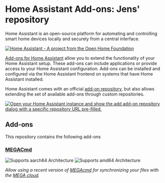 # Home Assistant Add-ons: Jens' repository

Home Assistant is an open-source platform for automating and controlling smart home devices locally and securely from a central interface.

[![Home Assistant - A project from the Open Home Foundation](https://www.openhomefoundation.org/badges/home-assistant.png)](https://www.openhomefoundation.org/)

[Add-ons for Home Assistant](https://developers.home-assistant.io/docs/add-ons) allow you to extend the functionality of your Home Assistant setup.
These add-ons can include applications or provide access to your Home Assistant configuration. Add-ons can be installed and configured via the Home Assistant frontend on systems that have Home Assistant installed.

Home Assistant comes with an official [add-on repository](https://github.com/home-assistant/addons/), but also allows extending the set of available add-ons through custom repositories.

[![Open your Home Assistant instance and show the add add-on repository dialog with a specific repository URL pre-filled.](https://my.home-assistant.io/badges/supervisor_add_addon_repository.svg)](https://my.home-assistant.io/redirect/supervisor_add_addon_repository/?repository_url=https%3A%2F%2Fgithub.com%2Fheidrich76%2Fha-addons)

## Add-ons

This repository contains the following add-ons

### [MEGACmd](./megacmd)

![Supports aarch64 Architecture][aarch64-shield]
![Supports amd64 Architecture][amd64-shield]

_Allow using a recent version of [MEGAcmd](https://github.com/meganz/MEGAcmd/) for synchronizing your files with the [MEGA cloud](https://mega.nz/)._

[aarch64-shield]: https://img.shields.io/badge/aarch64-yes-green.svg
[amd64-shield]: https://img.shields.io/badge/amd64-yes-green.svg
